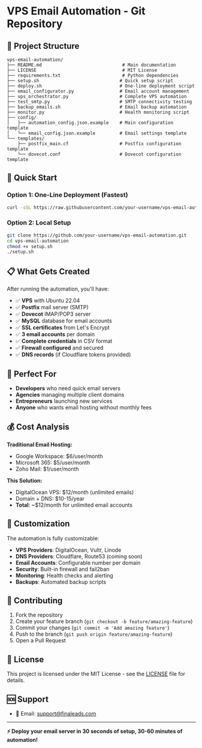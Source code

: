 # VPS Email Automation - Git Repository

## 📁 Project Structure

```
vps-email-automation/
├── README.md                              # Main documentation
├── LICENSE                                # MIT License
├── requirements.txt                       # Python dependencies
├── setup.sh                              # Quick setup script
├── deploy.sh                             # One-line deployment script
├── email_configurator.py                 # Email account management
├── vps_orchestrator.py                   # Complete VPS automation
├── test_smtp.py                          # SMTP connectivity testing
├── backup_emails.sh                      # Email backup automation
├── monitor.py                            # Health monitoring script
├── config/
│   ├── automation_config.json.example    # Main configuration template
│   └── email_config.json.example         # Email settings template
└── templates/
    ├── postfix_main.cf                   # Postfix configuration template
    └── dovecot.conf                      # Dovecot configuration template
```

## 🚀 Quick Start

### Option 1: One-Line Deployment (Fastest)
```bash
curl -sSL https://raw.githubusercontent.com/your-username/vps-email-automation/main/deploy.sh | bash -s -- --domains="yourdomain.com" --do-token="your_digitalocean_token"
```

### Option 2: Local Setup
```bash
git clone https://github.com/your-username/vps-email-automation.git
cd vps-email-automation
chmod +x setup.sh
./setup.sh
```

## 📋 What Gets Created

After running the automation, you'll have:

- ✅ **VPS** with Ubuntu 22.04
- ✅ **Postfix** mail server (SMTP)
- ✅ **Dovecot** IMAP/POP3 server
- ✅ **MySQL** database for email accounts
- ✅ **SSL certificates** from Let's Encrypt
- ✅ **3 email accounts** per domain
- ✅ **Complete credentials** in CSV format
- ✅ **Firewall configured** and secured
- ✅ **DNS records** (if Cloudflare tokens provided)

## 🎯 Perfect For

- **Developers** who need quick email servers
- **Agencies** managing multiple client domains
- **Entrepreneurs** launching new services
- **Anyone** who wants email hosting without monthly fees

## 💰 Cost Analysis

**Traditional Email Hosting:**
- Google Workspace: $6/user/month
- Microsoft 365: $5/user/month
- Zoho Mail: $1/user/month

**This Solution:**
- DigitalOcean VPS: $12/month (unlimited emails)
- Domain + DNS: $10-15/year
- **Total**: ~$12/month for unlimited email accounts

## 🔧 Customization

The automation is fully customizable:

- **VPS Providers**: DigitalOcean, Vultr, Linode
- **DNS Providers**: Cloudflare, Route53 (coming soon)
- **Email Accounts**: Configurable number per domain
- **Security**: Built-in firewall and fail2ban
- **Monitoring**: Health checks and alerting
- **Backups**: Automated backup scripts

## 🤝 Contributing

1. Fork the repository
2. Create your feature branch (`git checkout -b feature/amazing-feature`)
3. Commit your changes (`git commit -m 'Add amazing feature'`)
4. Push to the branch (`git push origin feature/amazing-feature`)
5. Open a Pull Request

## 📄 License

This project is licensed under the MIT License - see the [LICENSE](LICENSE) file for details.

## 🆘 Support

- 📧 Email: support@finaleads.com


---

**⚡ Deploy your email server in 30 seconds of setup, 30-60 minutes of automation!**
